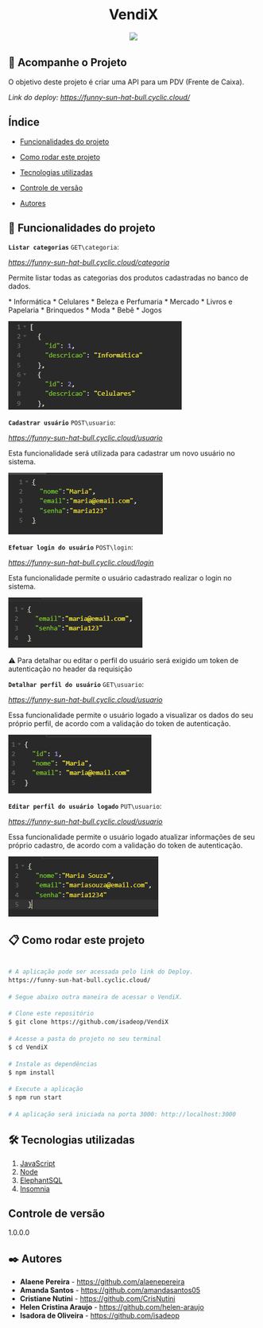 <h1 align="center"> VendiX </h1>
<p align="center">
<img loading="lazy" src="http://img.shields.io/static/v1?label=STATUS&message=EM%20DESENVOLVIMENTO&color=GREEN&style=for-the-badge"/>
</p>

## 🚀 Acompanhe o Projeto

O objetivo deste projeto é criar uma API para um PDV (Frente de Caixa).

<i>Link do deploy: https://funny-sun-hat-bull.cyclic.cloud/</i>

<!--
<p>Este projeto foi proposto como desafio final do curso de Desenvolvimento de Software com Foco em Backend, ofertado pela Cubos Academy em parceria com o Ifood.</p>

<i>Trello utilizado pelo grupo: https://trello.com/b/UznHg8RW/five-devs-desenvolvimento-pdv</i> -->

## Índice

- <a href="#hammer-funcionalidades-do-projeto"> Funcionalidades do projeto </a>

- <a href="#📋-como-rodar-este-projeto"> Como rodar este projeto</a>

- <a href="#🛠️-tecnologias-utilizadas">Tecnologias utilizadas</a>

- <a href="#controle-de-versão"> Controle de versão </a>

- <a href="#✒️-autores"> Autores </a>

## :hammer: Funcionalidades do projeto

<strong> `Listar categorias`</strong>
`GET\categoria`:

<i>https://funny-sun-hat-bull.cyclic.cloud/categoria</i>

Permite listar todas as categorias dos produtos cadastradas no banco de dados.

 <p> * Informática  * Celulares  * Beleza e Perfumaria * Mercado * Livros e Papelaria * Brinquedos * Moda * Bebê * Jogos

![respostaListarCategorias](./src/assets/respostaListarCategorias.png)

<strong> `Cadastrar usuário`</strong>
`POST\usuario`:

<i>https://funny-sun-hat-bull.cyclic.cloud/usuario</i>

Esta funcionalidade será utilizada para cadastrar um novo usuário no sistema.

![CadastrarUsuario](./src/assets/CadastrarUsuario.png)

<strong> `Efetuar login do usuário`</strong>
`POST\login`:

<i>https://funny-sun-hat-bull.cyclic.cloud/login</i>

Esta funcionalidade permite o usuário cadastrado realizar o login no sistema.

![Login](./src/assets/Login.png)

⚠️ Para detalhar ou editar o perfil do usuário será exigido um token de autenticação no header da requisição

<strong> `Detalhar perfil do usuário`</strong>
`GET\usuario`:

<i>https://funny-sun-hat-bull.cyclic.cloud/usuario</i>

Essa funcionalidade permite o usuário logado a visualizar os dados do seu próprio perfil, de acordo com a validação do token de autenticação.

![respostaDetalharUsuario](./src/assets/respostaDetalharUsuario.png)

<strong> `Editar perfil do usuário logado`</strong>
`PUT\usuario`:

<i>https://funny-sun-hat-bull.cyclic.cloud/usuario</i>

Essa funcionalidade permite o usuário logado atualizar informações de seu próprio cadastro, de acordo com a validação do token de autenticação.

![editarUsuario](./src/assets/editarUsuario.png)

## 📋 Como rodar este projeto

```bash

# A aplicação pode ser acessada pelo link do Deploy.
https://funny-sun-hat-bull.cyclic.cloud/

# Segue abaixo outra maneira de acessar o VendiX.

# Clone este repositório
$ git clone https://github.com/isadeop/VendiX

# Acesse a pasta do projeto no seu terminal
$ cd VendiX

# Instale as dependências
$ npm install

# Execute a aplicação
$ npm run start

# A aplicação será iniciada na porta 3000: http://localhost:3000


```

## 🛠️ Tecnologias utilizadas

1. [JavaScript](https://developer.mozilla.org/pt-BR/docs/Web/JavaScript)
2. [Node](https://nodejs.org/pt-br/about)
3. [ElephantSQL](https://www.elephantsql.com/docs/index.html)
4. [Insomnia](https://docs.insomnia.rest/insomnia/get-started)

## Controle de versão

1.0.0.0

## ✒️ Autores

- **Alaene Pereira** - https://github.com/alaenepereira
- **Amanda Santos** - https://github.com/amandasantos05
- **Cristiane Nutini** - https://github.com/CrisNutini
- **Helen Cristina Araujo** - https://github.com/helen-araujo
- **Isadora de Oliveira** - https://github.com/isadeop
